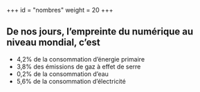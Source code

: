 +++
id = "nombres"
weight = 20
+++

## De nos jours, l’empreinte du numérique au niveau mondial, c’est

- 4,2% de la consommation d’énergie primaire
- 3,8% des émissions de gaz à effet de serre
- 0,2% de la consommation d’eau
- 5,6% de la consommation d’électricité
